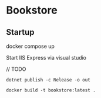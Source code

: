 # Bookstore


## Startup

docker compose up

Start IIS Express via visual studio




// TODO
```
dotnet publish -c Release -o out

docker build -t bookstore:latest .


```
